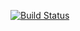 [![Build Status](https://travis-ci.org/slamdata/purescript-search.svg?branch=master)](https://travis-ci.org/slamdata/purescript-search)
